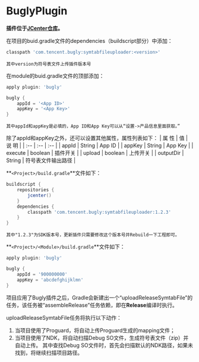 # BuglyPlugin
**插件位于[JCenter仓库](http://jcenter.bintray.com/com/tencent/bugly/symtabfileuploader/)。**

在项目的buid.gradle文件的dependencies（buildscript部分）中添加：
``` gradle
classpath 'com.tencent.bugly:symtabfileuploader:<version>'
```

`其中version为符号表文件上传插件版本号`

在module的buid.gradle文件的顶部添加：
``` gradle
apply plugin: 'bugly'

bugly {
	appId = '<App ID>'
	appKey = '<App Key>'
}
```
`其中appId和appKey是必填的，App ID和App Key可以从“设置->产品信息里面获取。”`

除了appId和appKey之外，还可以设置其他属性，属性列表如下：
| 属 性 | 值 | 说 明 |
| :-- | :-- | :-- |
| appId | String | App ID |
| appKey | String | App Key |
| execute | boolean | 插件开关 |
| upload | boolean | 上传开关 |
| outputDir | String | 符号表文件输出路径 |

**`<Project>/build.gradle`**文件如下：
``` gradle
buildscript {
    repositories {
        jcenter()
    }
    dependencies {
        classpath 'com.tencent.bugly:symtabfileuploader:1.2.3'
    }
}
```
`其中"1.2.3"为SDK版本号，更新插件只需要修改这个版本号并Rebuild一下工程即可。`

**`<Project>/<Module>/build.gradle`**文件如下：
``` gradle
apply plugin: 'bugly'

bugly {	
    appId = '900000000'
    appKey = 'abcdefghijklmn'
}

```

项目应用了Bugly插件之后，Gradle会新建出一个“uploadReleaseSymtabFile”的任务，该任务被“assembleRelease”任务依赖，即在**Release**编译时执行。

uploadReleaseSymtabFile任务将执行以下动作：
1. 当项目使用了Proguard，将自动上传Proguard生成的mapping文件；
2. 当项目使用了NDK，将自动扫描Debug SO文件，生成符号表文件（zip）并自动上传。
其中查找Debug SO文件时，首先会扫描默认的NDK路径，如果未找到，将继续扫描项目路径。

